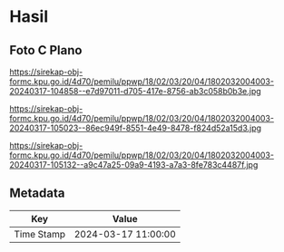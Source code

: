 # Hasil

## Foto C Plano

https://sirekap-obj-formc.kpu.go.id/4d70/pemilu/ppwp/18/02/03/20/04/1802032004003-20240317-104858--e7d97011-d705-417e-8756-ab3c058b0b3e.jpg

https://sirekap-obj-formc.kpu.go.id/4d70/pemilu/ppwp/18/02/03/20/04/1802032004003-20240317-105023--86ec949f-8551-4e49-8478-f824d52a15d3.jpg

https://sirekap-obj-formc.kpu.go.id/4d70/pemilu/ppwp/18/02/03/20/04/1802032004003-20240317-105132--a9c47a25-09a9-4193-a7a3-8fe783c4487f.jpg


## Metadata

| Key        | Value               |
| ---------- | ------------------- |
| Time Stamp | 2024-03-17 11:00:00 |



